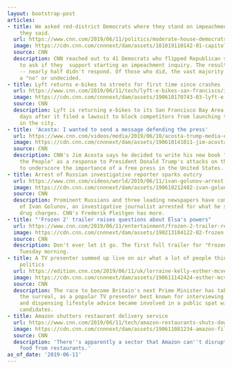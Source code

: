 ```yaml
---
layout: bootstrap-post
articles:
- title: We asked red-district Democrats where they stand on impeachment. Here's what
    they said.
  url: https://www.cnn.com/2019/06/11/politics/moderate-house-democrats-impeachment/index.html
  image: https://cdn.cnn.com/cnnnext/dam/assets/181019110142-01-capitol-building-file-super-tease.jpg
  source: CNN
  description: CNN reached out to 41 Democrats who flipped Republican seats last year
    to ask if they  support starting an impeachment inquiry. The results were telling
    -- nearly half didn't respond. Of those who did, the vast majority were either
    a "no" or undecided.
- title: Lyft returns e-bikes to streets for first time since crashes
  url: https://www.cnn.com/2019/06/11/tech/lyft-e-bikes-san-francisco/index.html
  image: https://cdn.cnn.com/cnnnext/dam/assets/190610170743-03-lyft-e-bikes-sf-0610-super-tease.jpg
  source: CNN
  description: Lyft is returning e-bikes to its San Francisco Bay Area fleet just
    days after it filed a lawsuit to block competitors from launching their own e-bikes
    in the city.
- title: 'Acosta: I wanted to send a message defending the press'
  url: https://www.cnn.com/videos/media/2019/06/10/acosta-trump-media-enemy-of-the-people-wanted-to-send-a-message-rs.cnn
  image: https://cdn.cnn.com/cnnnext/dam/assets/190610141011-jim-acosta-june-9-2019-01-super-tease.jpg
  source: CNN
  description: CNN's Jim Acosta says he decided to write his new book "The Enemy of
    the People" as a response to President Donald Trump's attacks on the media and
    to underscore the importance of a free press in the United States.
- title: Arrest of Russian investigative reporter sparks outcry
  url: https://www.cnn.com/videos/world/2019/06/11/ivan-golunov-arrest-russia-pleitgen-sot-vpx.cnni
  image: https://cdn.cnn.com/cnnnext/dam/assets/190610212402-ivan-golunov-meduza-1-tz-super-tease.jpeg
  source: CNN
  description: Prominent Russians and three leading newspapers have come to the defense
    of Ivan Golunov, an investigative journalist arrested for what he says are bogus
    drug charges. CNN's Frederik Pleitgen has more.
- title: "'Frozen 2' trailer raises questions about Elsa's powers"
  url: https://www.cnn.com/2019/06/11/entertainment/frozen-2-trailer-released/index.html
  image: https://cdn.cnn.com/cnnnext/dam/assets/190213104122-02-frozen-2-super-tease.jpg
  source: CNN
  description: Don't ever let it go. The first full trailer for "Frozen 2" dropped
    Tuesday morning.
- title: A TV presenter summed up live on air what a lot of people think about British
    politics
  url: https://edition.cnn.com/2019/06/11/uk/lorraine-kelly-esther-mcvey-conservative-party-brexit-analysis-intl-gbr/index.html
  image: https://cdn.cnn.com/cnnnext/dam/assets/190611142424-esther-mcvey-lorraine-kelly-split-restricted-super-tease.jpg
  source: CNN
  description: The race to become Britain's next Prime Minister has taken a turn for
    the surreal, as a popular TV presenter best known for interviewing minor celebrities
    and dispensing lifestyle advice became involved in a public spat with one of the
    candidates.
- title: Amazon shutters restaurant delivery service
  url: https://www.cnn.com/2019/06/11/tech/amazon-restaurants-shuts-down/index.html
  image: https://cdn.cnn.com/cnnnext/dam/assets/190611081234-amazon-file-restricted-super-tease.jpg
  source: CNN
  description: 'There''s apparently a sector that Amazon can''t disrupt: delivering
    food from restaurants.'
as_of_date: '2019-06-11'
---
```


